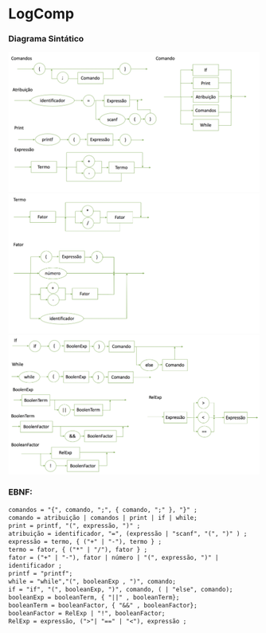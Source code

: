 # LogComp

### Diagrama Sintático
![](DiagramaSintatico/DS_v2.2(1).png)
![](DiagramaSintatico/DS_v2.2(2).png)
![](DiagramaSintatico/DS_v2.2(3).png)
### EBNF:
```
comandos = "{", comando, ";", { comando, ";" }, "}" ;
comando = atribuição | comandos | print | if | while;
print = printf, "(", expressão, ")" ;
atribuição = identificador, "=", (expressão | "scanf", "(", ")" ) ;
expressão = termo, { ("+" | "-"), termo } ;
termo = fator, { ("*" | "/"), fator } ;
fator = ("+" | "-"), fator | número | "(", expressão, ")" | identificador ;
printf = "printf";
while = "while","(", booleanExp , ")", comando;
if = "if", "(", booleanExp, ")", comando, ( | "else", comando);
booleanExp = booleanTerm, { "||" , booleanTerm};
booleanTerm = booleanFactor, { "&&" , booleanFactor};
booleanFactor = RelExp | "!", booleanFactor;
RelExp = expressão, (">"| "==" | "<"), expressão ;
```

